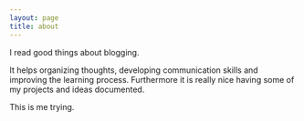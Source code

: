 ```yaml
---
layout: page
title: about
---
```


I read good things about blogging.

It helps organizing thoughts, developing communication skills and improving the learning process.
Furthermore it is really nice having some of my projects and ideas documented.

This is me trying.
